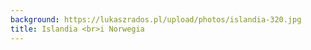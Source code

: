 ```yaml
---
background: https://lukaszrados.pl/upload/photos/islandia-320.jpg
title: Islandia <br>i Norwegia
---
```

